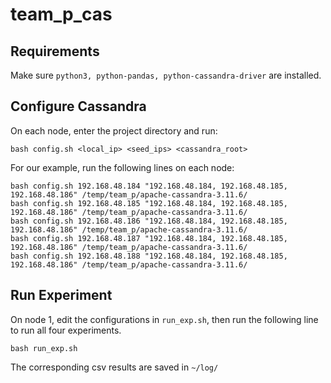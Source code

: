 # team_p_cas

## Requirements

Make sure `python3, python-pandas, python-cassandra-driver` are installed.
    
## Configure Cassandra

On each node, enter the project directory and run:

    bash config.sh <local_ip> <seed_ips> <cassandra_root>
    
For our example, run the following lines on each node:

    bash config.sh 192.168.48.184 "192.168.48.184, 192.168.48.185, 192.168.48.186" /temp/team_p/apache-cassandra-3.11.6/
    bash config.sh 192.168.48.185 "192.168.48.184, 192.168.48.185, 192.168.48.186" /temp/team_p/apache-cassandra-3.11.6/
    bash config.sh 192.168.48.186 "192.168.48.184, 192.168.48.185, 192.168.48.186" /temp/team_p/apache-cassandra-3.11.6/
    bash config.sh 192.168.48.187 "192.168.48.184, 192.168.48.185, 192.168.48.186" /temp/team_p/apache-cassandra-3.11.6/
    bash config.sh 192.168.48.188 "192.168.48.184, 192.168.48.185, 192.168.48.186" /temp/team_p/apache-cassandra-3.11.6/
   
## Run Experiment

On node 1, edit the configurations in `run_exp.sh`, then run the following line to run all four experiments.

    bash run_exp.sh
    
The corresponding csv results are saved in `~/log/`